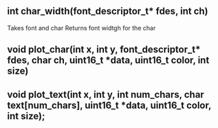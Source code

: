 
## int char_width(font_descriptor_t* fdes, int ch)

Takes font and char
Returns font widtgh for the char

## void plot_char(int x, int y, font_descriptor_t* fdes, char ch, uint16_t *data, uint16_t color, int size)

## void plot_text(int x, int y, int num_chars, char text[num_chars], uint16_t *data, uint16_t color, int size);


